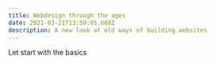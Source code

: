 ```yaml
---
title: Webdesign through the ages
date: 2021-03-21T13:59:05.668Z
description: A new look at old ways of building websites
---
```

Let start with the basics